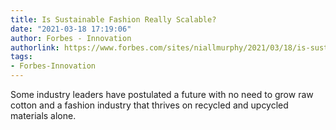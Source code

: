 ```yaml
---
title: Is Sustainable Fashion Really Scalable?
date: "2021-03-18 17:19:06"
author: Forbes - Innovation
authorlink: https://www.forbes.com/sites/niallmurphy/2021/03/18/is-sustainable-fashion-really-scalable/
tags:
- Forbes-Innovation
---
```

Some industry leaders have postulated a future with no need to grow raw cotton and a fashion industry that thrives on recycled and upcycled materials alone.